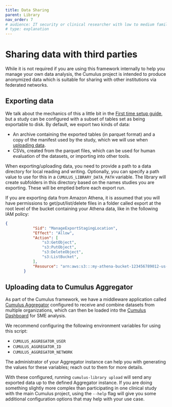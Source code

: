 ```yaml
---
title: Data Sharing
parent: Library
nav_order: 7
# audience: IT security or clinical researcher with low to medium familiarity with project
# type: explanation
---
```


# Sharing data with third parties

While it is not required if you are using this framework internally to help you manage
your own data analysis, the Cumulus project is intended to produce anonymized data
which is suitable for sharing with other institutions via federated networks.

## Exporting data

We talk about the mechanics of this a little bit in the 
[First time setup guide](./first-time-setup.md), but a study can be configured with a
subset of tables set as being exportable to disk. By default, we export two kinds of
data:
- An archive containing the exported tables (in parquet format) and a copy of the
manifest used by the study, which we will use when 
[uploading data](#uploading-data-to-cumulus-aggregator).
- CSVs, created from the parquet files, which can be used for human evaluation of the
datasets, or importing into other tools. 

When exporting/uploading data, you need to provide a path to a data directory for
local reading and writing. Optionally, you can specify a path value to use for this
in a `CUMULUS_LIBRARY_DATA_PATH` variable. The library will create subfolders in
this directory based on the names studies you are exporting. These will be emptied
before each export run.

If you are exporting data from Amazon Athena, it is assumed that you will have permissions
to get/put/list/delete files in a folder called export at the root level of the
bucket containing your Athena data, like in the following IAM policy:

```json
{
            "Sid": "ManageExportStagingLocation",
            "Effect": "Allow",
            "Action": [
                "s3:GetObject",
                "s3:PutObject",
                "s3:DeleteObject",
                "s3:ListBucket",
            ],
            "Resource": "arn:aws:s3:::my-athena-bucket-123456789012-us-east-1/export/*"
        }
```

## Uploading data to Cumulus Aggregator

As part of the Cumulus framework, we have a middleware application called
[Cumulus Aggregator](https://docs.smarthealthit.org/cumulus/aggregator/) 
configured to receive and combine datasets from multiple organizations,
which can then be loaded into the 
[Cumulus Dashboard](https://github.com/smart-on-fhir/cumulus-app)
for SME analysis.

We recommend configuring the following environment variables for using this script:

- `CUMULUS_AGGREGATOR_USER`
- `CUMULUS_AGGREGATOR_ID`
- `CUMULUS_AGGREGATOR_NETWORK`

The administrator of your Aggregator instance can help you with generating the values for
these variables; reach out to them for more details.

With these configured, running `cumulus-library upload` will send any exported
data up to the defined Aggregator instance. If you are doing something slightly
more complex than participating in one clinical study with the main Cumulus project,
using the `--help` flag will give you some additional configuration options that
may help with your use case.